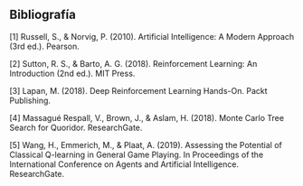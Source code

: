 ## Bibliografía

[1] Russell, S., & Norvig, P. (2010). Artificial Intelligence: A Modern Approach (3rd ed.). Pearson.

[2] Sutton, R. S., & Barto, A. G. (2018). Reinforcement Learning: An Introduction (2nd ed.). MIT Press.

[3] Lapan, M. (2018). Deep Reinforcement Learning Hands-On. Packt Publishing.

[4] Massagué Respall, V., Brown, J., & Aslam, H. (2018). Monte Carlo Tree Search for Quoridor. ResearchGate.

[5] Wang, H., Emmerich, M., & Plaat, A. (2019). Assessing the Potential of Classical Q-learning in General Game Playing. In Proceedings of the International Conference on Agents and Artificial Intelligence. ResearchGate.